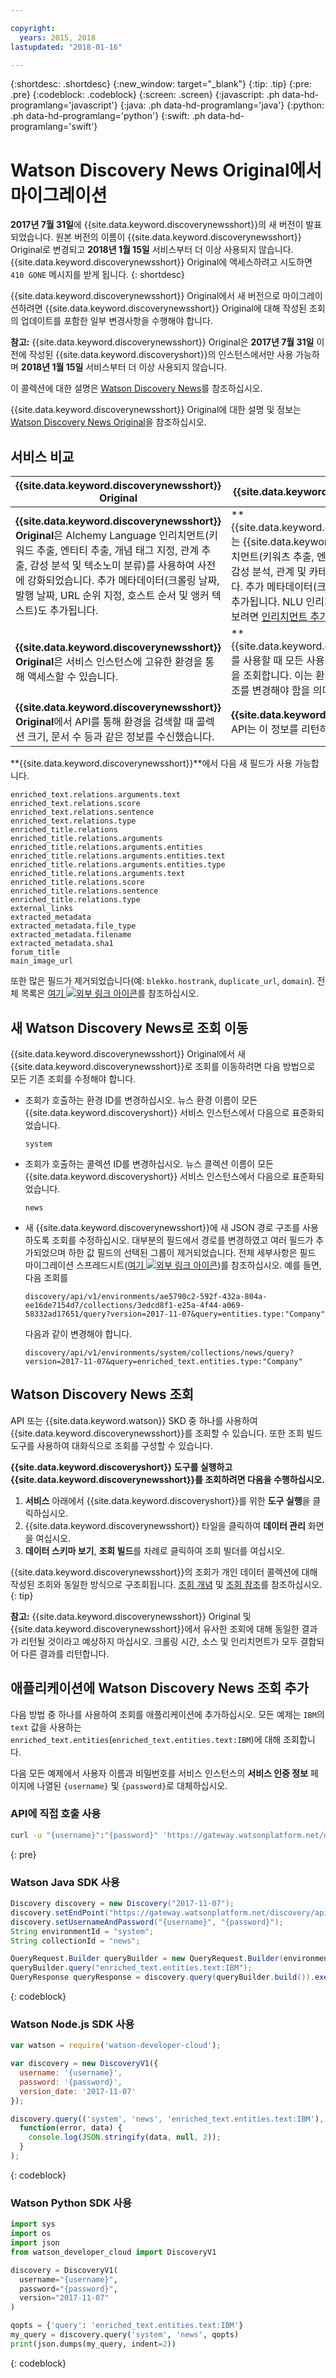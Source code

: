 ```yaml
---

copyright:
  years: 2015, 2018
lastupdated: "2018-01-16"

---
```


{:shortdesc: .shortdesc}
{:new_window: target="_blank"}
{:tip: .tip}
{:pre: .pre}
{:codeblock: .codeblock}
{:screen: .screen}
{:javascript: .ph data-hd-programlang='javascript'}
{:java: .ph data-hd-programlang='java'}
{:python: .ph data-hd-programlang='python'}
{:swift: .ph data-hd-programlang='swift'}

# Watson Discovery News Original에서 마이그레이션

**2017년 7월 31일**에 {{site.data.keyword.discoverynewsshort}}의 새 버전이 발표되었습니다. 원본 버전의 이름이 {{site.data.keyword.discoverynewsshort}} Original로 변경되고 **2018년 1월 15일** 서비스부터 더 이상 사용되지 않습니다. {{site.data.keyword.discoverynewsshort}} Original에 액세스하려고 시도하면 `410 GONE` 메시지를 받게 됩니다.
{: shortdesc}

{{site.data.keyword.discoverynewsshort}} Original에서 새 버전으로 마이그레이션하려면 {{site.data.keyword.discoverynewsshort}} Original에 대해 작성된 조회의 업데이트를 포함한 일부 변경사항을 수행해야 합니다.

  **참고:** {{site.data.keyword.discoverynewsshort}} Original은 **2017년 7월 31일** 이전에 작성된 {{site.data.keyword.discoveryshort}}의 인스턴스에서만 사용 가능하며 **2018년 1월 15일** 서비스부터 더 이상 사용되지 않습니다.

이 콜렉션에 대한 설명은 [Watson Discovery News](/docs/services/discovery/watson-discovery-news.html)를 참조하십시오.

{{site.data.keyword.discoverynewsshort}} Original에 대한 설명 및 정보는 [Watson Discovery News Original](/docs/services/discovery/discovery-auxiliary.html#watson-discovery-news-original)을 참조하십시오.

## 서비스 비교

|{{site.data.keyword.discoverynewsshort}} Original         | {{site.data.keyword.discoverynewsshort}}           |
|----------------------------------------|---------------------------------|
| **{{site.data.keyword.discoverynewsshort}} Original**은 Alchemy Language 인리치먼트(키워드 추출, 엔티티 추출, 개념 태그 지정, 관계 추출, 감성 분석 및 텍소노미 분류)를 사용하여 사전에 강화되었습니다. 추가 메타데이터(크롤링 날짜, 발행 날짜, URL 순위 지정, 호스트 순서 및 앵커 텍스트)도 추가됩니다.|**{{site.data.keyword.discoverynewsshort}}**는 {{site.data.keyword.nlushort}}(NLU) 인리치먼트(키워츠 추출, 엔티티 추출, 감성 역할 추출, 감성 분석, 관계 및 카테고리 분류)로 사전 강화됩니다. 추가 메타데이터(크롤링 날짜 및 발행 날짜)도 추가됩니다. NLU 인리치먼트에 대해 자세히 알아보려면 [인리치먼트 추가](/docs/services/discovery/building.html#adding-enrichments)를 참조하십시오.                         |
|**{{site.data.keyword.discoverynewsshort}} Original**은 서비스 인스턴스에 고유한 환경을 통해 액세스할 수 있습니다.                       |**{{site.data.keyword.discoverynewsshort}}**를 사용할 때 모든 사용자는 동일한 환경 및 콜렉션을 조회합니다. 이는 환경 및 콜렉션에 대한 모든 참조를 변경해야 함을 의미합니다.      |
| **{{site.data.keyword.discoverynewsshort}} Original**에서 API를 통해 환경을 검색할 때 콜렉션 크기, 문서 수 등과 같은 정보를 수신했습니다. |**{{site.data.keyword.discoverynewsshort}}** API는 이 정보를 리턴하지 않습니다.                          |

**{{site.data.keyword.discoverynewsshort}}**에서 다음 새 필드가 사용 가능합니다.

`enriched_text.relations.arguments.text`  
`enriched_text.relations.score`  
`enriched_text.relations.sentence`  
`enriched_text.relations.type`  
`enriched_title.relations`  
`enriched_title.relations.arguments`  
`enriched_title.relations.arguments.entities`<br/>
`enriched_title.relations.arguments.entities.text`  
`enriched_title.relations.arguments.entities.type`  
`enriched_title.relations.arguments.text`  
`enriched_title.relations.score`  
`enriched_title.relations.sentence`  
`enriched_title.relations.type`  
`external_links`  
`extracted_metadata`  
`extracted_metadata.file_type`  
`extracted_metadata.filename`  
`extracted_metadata.sha1`  
`forum_title`  
`main_image_url`

또한 많은 필드가 제거되었습니다(예: `blekko.hostrank`, `duplicate_url`, `domain`). 전체 목록은 <a target="_blank" href="https://watson-developer-cloud.github.io/doc-tutorial-downloads/discovery/News_migration_v_1.01.xlsx" download>여기 <img src="../../icons/launch-glyph.svg" alt="외부 링크 아이콘" title="외부 링크 아이콘" class="style-scope doc-content"></a>를 참조하십시오.

## 새 Watson Discovery News로 조회 이동

{{site.data.keyword.discoverynewsshort}} Original에서 새 {{site.data.keyword.discoverynewsshort}}로 조회를 이동하려면 다음 방법으로 모든 기존 조회를 수정해야 합니다.  

- 조회가 호출하는 환경 ID를 변경하십시오. 뉴스 환경 이름이 모든 {{site.data.keyword.discoveryshort}} 서비스 인스턴스에서 다음으로 표준화되었습니다.

  `system`  

- 조회가 호출하는 콜렉션 ID를 변경하십시오. 뉴스 콜렉션 이름이 모든 {{site.data.keyword.discoveryshort}} 서비스 인스턴스에서 다음으로 표준화되었습니다.

  `news`

- 새 {{site.data.keyword.discoverynewsshort}}에 새 JSON 경로 구조를 사용하도록 조회를 수정하십시오. 대부분의 필드에서 경로를 변경하였고 여러 필드가 추가되었으며 하한 값 필드의 선택된 그룹이 제거되었습니다. 전체 세부사항은 필드 마이그레이션 스프레드시트(<a target="_blank" href="https://watson-developer-cloud.github.io/doc-tutorial-downloads/discovery/News_migration_v_1.01.xlsx" download>여기 <img src="../../icons/launch-glyph.svg" alt="외부 링크 아이콘" title="외부 링크 아이콘" class="style-scope doc-content"></a>)를 참조하십시오. 예를 들면, 다음 조회를

  `discovery/api/v1/environments/ae5790c2-592f-432a-804a-ee16de7154d7/collections/3edcd8f1-e25a-4f44-a069-58332ad17651/query?version=2017-11-07&query=entities.type:"Company"`

  다음과 같이 변경해야 합니다.

  `discovery/api/v1/environments/system/collections/news/query?version=2017-11-07&query=enriched_text.entities.type:"Company"`  

## Watson Discovery News 조회

API 또는 {{site.data.keyword.watson}} SKD 중 하나를 사용하여 {{site.data.keyword.discoverynewsshort}}를 조회할 수 있습니다. 또한 조회 빌드 도구를 사용하여 대화식으로 조회를 구성할 수 있습니다.

**{{site.data.keyword.discoveryshort}} 도구를 실행하고 {{site.data.keyword.discoverynewsshort}}를 조회하려면 다음을 수행하십시오.**

1. **서비스** 아래에서 {{site.data.keyword.discoveryshort}}를 위한 **도구 실행**을 클릭하십시오.
1. {{site.data.keyword.discoverynewsshort}} 타일을 클릭하여 **데이터 관리** 화면을 여십시오.
1. **데이터 스키마 보기**, **조회 빌드**를 차례로 클릭하여 조회 빌더를 여십시오.

  {{site.data.keyword.discoverynewsshort}}의 조회가 개인 데이터 콜렉션에 대해 작성된 조회와 동일한 방식으로 구조회됩니다. [조회 개념](/docs/services/discovery/using.html) 및 [조회 참조](/docs/services/discovery/query-reference.html)를 참조하십시오.
  {: tip}

**참고:** {{site.data.keyword.discoverynewsshort}} Original 및 {{site.data.keyword.discoverynewsshort}}에서 유사한 조회에 대해 동일한 결과가 리턴될 것이라고 예상하지 마십시오. 크롤링 시간, 소스 및 인리치먼트가 모두 결합되어 다른 결과를 리턴합니다.

## 애플리케이션에 Watson Discovery News 조회 추가

다음 방법 중 하나를 사용하여 조회를 애플리케이션에 추가하십시오. 모든 예제는 `IBM`의 `text` 값을 사용하는 `enriched_text.entities`(`enriched_text.entities.text:IBM`)에 대해 조회합니다.

다음 모든 예제에서 사용자 이름과 비밀번호를 서비스 인스턴스의 **서비스 인증 정보** 페이지에 나열된 `{username}` 및 `{password}`로 대체하십시오.

### API에 직접 호출 사용

```bash
curl -u "{username}":"{password}" 'https://gateway.watsonplatform.net/discovery/api/v1/environments/system/collections/news/query?version=2017-11-07&query=enriched_text.entities.text:IBM'
```
{: pre}

### Watson Java SDK 사용

```java
Discovery discovery = new Discovery("2017-11-07");  
discovery.setEndPoint("https://gateway.watsonplatform.net/discovery/api/v1");
discovery.setUsernameAndPassword("{username}", "{password}");  
String environmentId = "system";
String collectionId = "news";

QueryRequest.Builder queryBuilder = new QueryRequest.Builder(environmentId, collectionId);  
queryBuilder.query("enriched_text.entities.text:IBM");  
QueryResponse queryResponse = discovery.query(queryBuilder.build()).execute();
```
{: codeblock}

### Watson Node.js SDK 사용

```javascript
var watson = require('watson-developer-cloud');  

var discovery = new DiscoveryV1({  
  username: '{username}',  
  password: '{password}',  
  version_date: '2017-11-07'  
});  

discovery.query(('system', 'news', 'enriched_text.entities.text:IBM'),  
  function(error, data) {  
    console.log(JSON.stringify(data, null, 2));  
  }
);
```
{: codeblock}

### Watson Python SDK 사용

```python
import sys  
import os  
import json  
from watson_developer_cloud import DiscoveryV1  

discovery = DiscoveryV1(  
  username="{username}",  
  password="{password}",  
  version="2017-11-07"  
)  

qopts = {'query': 'enriched_text.entities.text:IBM'}  
my_query = discovery.query('system', 'news', qopts)  
print(json.dumps(my_query, indent=2))  
```
{: codeblock}
